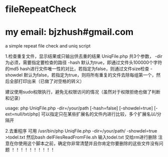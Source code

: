fileRepeatCheck
===============
# my email: bjzhush#gmail.com
a simple repeat file check and uniq script


1.检查重复文件，显示结果或只输出供去重的结果
UniqFile.php 共3个参数，
    -dir为必须，需要指定要检查的路径
    -hash 默认为true，即通过文件头100000个字符的md5 hash进行文件唯一性的对比，若指定为false，则通过文件size检查
    -showdel 默认为false，若指定为true，则将所有重复的文件去除每组第一个，然后全部打印出来（已做了对空格的转义）
 
  建议使用sudo权限执行，避免无权限访问的情况（虽然对于权限拒绝也做了判断和记录）

  usage: php UniqFile.php -dir=/your/path [-hash=false] [-showdel=true] [-ext=null/txt/php]
  可以指定只在某些扩展名的文件内进行比较，多个扩展名以/分隔开

2.去重程序
 可用
 /usr/bin/php UniqFile.php -dir=/your/path/  -showdel=true >todel.txt
 然后bash delFilesReadFromFile.sh
 输入todel.txt 交给rm进行删除
 注意在你使用这个脚本之前，确定你非常清楚并且你肯定你要删除的这些文件没有问题 ！！！！！！！！！！
